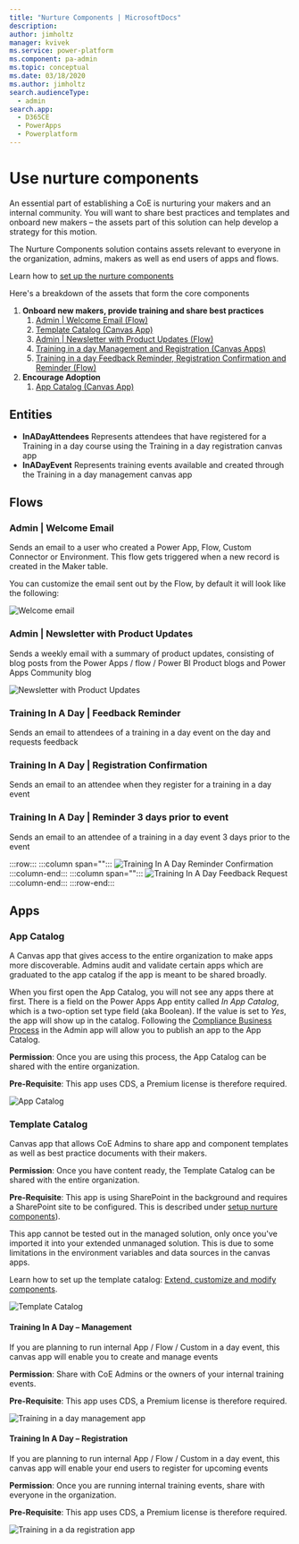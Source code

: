 ```yaml
---
title: "Nurture Components | MicrosoftDocs"
description: 
author: jimholtz
manager: kvivek
ms.service: power-platform
ms.component: pa-admin
ms.topic: conceptual
ms.date: 03/18/2020
ms.author: jimholtz
search.audienceType: 
  - admin
search.app: 
  - D365CE
  - PowerApps
  - Powerplatform
---
```

# Use nurture components

An essential part of establishing a CoE is nurturing your makers and an internal community. You will want to share best practices and templates and onboard new makers – the assets part of this solution can help develop a strategy for this motion.  

The Nurture Components solution contains assets relevant to everyone in the organization, admins, makers as well as end users of apps and flows.

Learn how to [set up the nurture components](setup-nurture-components.md)

Here's a breakdown of the assets that form the core components

1. **Onboard new makers, provide training and share best practices**
    1. [Admin | Welcome Email (Flow)](#flows)
    1. [Template Catalog (Canvas App)](#apps)
    1. [Admin | Newsletter with Product Updates (Flow)](#flows)
    1. [Training in a day Management and Registration (Canvas Apps)](#apps)
    1. [Training in a day Feedback Reminder, Registration Confirmation and Reminder (Flow)](#flows)
1. **Encourage Adoption**
    1. [App Catalog (Canvas App)](#apps)

## Entities

- **InADayAttendees** Represents attendees that have registered for a Training in a day course using the Training in a day registration canvas app
- **InADayEvent** Represents training events available and created through the Training in a day management canvas app

## Flows

### Admin \| Welcome Email

Sends an email to a user who created a Power App, Flow, Custom Connector or Environment. This flow gets triggered when a new record is created in the Maker table.  

You can customize the email sent out by the Flow, by default it will look like the following:

![Welcome email](media/coe5.PNG)

### Admin \| Newsletter with Product Updates

Sends a weekly email with a summary of product updates, consisting of blog posts from the Power Apps / flow / Power BI Product blogs and Power Apps Community blog  

![Newsletter with Product Updates](media/coe64.PNG)

### Training In A Day \| Feedback Reminder

Sends an email to attendees of a training in a day event on the day and requests feedback

### Training In A Day \| Registration Confirmation

Sends an email to an attendee when they register for a training in a day event

### Training In A Day \| Reminder 3 days prior to event

Sends an email to an attendee of a training in a day event 3 days prior to the event  

:::row:::
   :::column span="":::
      ![Training In A Day Reminder Confirmation](media/coe66.png)
   :::column-end:::
   :::column span="":::
      ![Training In A Day Feedback Request](media/coe65.png)
   :::column-end:::
:::row-end:::

## Apps

### App Catalog

A Canvas app that gives access to the entire organization to make apps more discoverable. Admins audit and validate certain apps which are graduated to the app catalog if the app is meant to be shared broadly.

When you first open the App Catalog, you will not see any apps there at first. There is a field on the Power Apps App entity called *In App Catalog*, which is a two-option set type field (aka Boolean). If the value is set to *Yes*, the app will show up in the catalog. Following the [Compliance Business Process](example-processes.md) in the Admin app will allow you to publish an app to the App Catalog.

**Permission**: Once you are using this process, the App Catalog can be shared with the entire organization.

**Pre-Requisite**: This app uses CDS, a Premium license is therefore required.

![App Catalog](media/coe67.png)

### Template Catalog

Canvas app that allows CoE Admins to share app and component templates as well as best practice documents with their makers.

**Permission**: Once you have content ready, the Template Catalog can be shared with the entire organization.

**Pre-Requisite**: This app is using SharePoint in the background and requires a SharePoint site to be configured. This is described under [setup nurture components](setup-nurture-components.md)).

This app cannot be tested out in the managed solution, only once you've imported it into your extended unmanaged solution.
This is due to some limitations in the environment variables and data sources in the canvas apps.

Learn how to set up the template catalog: [Extend, customize and modify components](modify-components.md).

![Template Catalog](media/coe68.png)


#### Training In A Day – Management

If you are planning to run internal App / Flow / Custom in a day event, this
canvas app will enable you to create and manage events

**Permission**: Share with CoE Admins or the owners of your internal training
events.

**Pre-Requisite**: This app uses CDS, a Premium license is therefore required.

![Training in a day management app ](media/coe69.png)

#### Training In A Day – Registration

If you are planning to run internal App / Flow / Custom in a day event, this canvas app will enable your end users to register for upcoming events

**Permission**: Once you are running internal training events, share with everyone in the organization.

**Pre-Requisite**: This app uses CDS, a Premium license is therefore required.

![Training in a da registration app](media/coe70.png)
